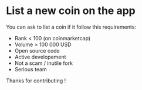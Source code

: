 # List a new coin on the app

You can ask to list a coin if it follow this requirements:

- Rank < 100 (on coinmarketcap)
- Volume > 100 000 USD
- Open source code
- Active developement
- Not a scam / inutile fork
- Serious team

Thanks for contributing !

